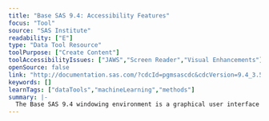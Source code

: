 ```yaml
---
title: "Base SAS 9.4: Accessibility Features"
focus: "Tool"
source: "SAS Institute"
readability: ["E"]
type: "Data Tool Resource"
toolPurpose: ["Create Content"]
toolAccessibilityIssues: ["JAWS","Screen Reader","Visual Enhancements"]
openSource: false
link: "http://documentation.sas.com/?cdcId=pgmsascdc&cdcVersion=9.4_3.5&docsetId=basea11y&docsetTarget=n1uyx4mbjg39ezn1uvk9bp0zsvyw.htm&locale=en#n07mzptrteoec2n1lx4jpeu0ibv4"
keywords: []
learnTags: ["dataTools","machineLearning","methods"]
summary: |-
  The Base SAS 9.4 windowing environment is a graphical user interface that enables SAS programmers to write SAS programs that analyze data, run those programs, and view the output. 
---
```


